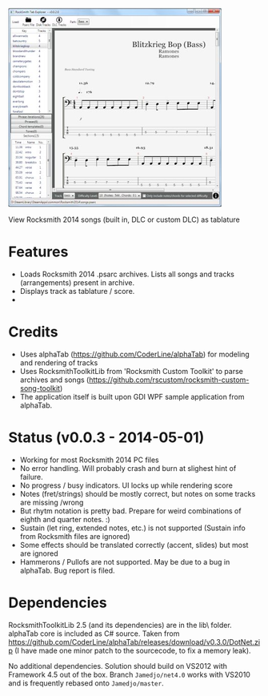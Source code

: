 ![RSTabExplorer](/Screenshot1.JPG?raw=true "RSTabExplorer")

View Rocksmith 2014 songs (built in, DLC or custom DLC) as tablature

# Features
* Loads Rocksmith 2014 .psarc archives. Lists all songs and tracks (arrangements) present in archive.
* Displays track as tablature / score.
*

# Credits
* Uses alphaTab (https://github.com/CoderLine/alphaTab) for modeling and rendering of tracks
* Uses RocksmithToolkitLib from 'Rocksmith Custom Toolkit' to parse archives and songs (https://github.com/rscustom/rocksmith-custom-song-toolkit)
* The application itself is built upon GDI WPF sample application from alphaTab.
 
# Status (v0.0.3 - 2014-05-01)
* Working for most Rocksmith 2014 PC files
* No error handling. Will probably crash and burn at slighest hint of failure.
* No progress / busy indicators. UI locks up while rendering score
* Notes (fret/strings) should be mostly correct, but notes on some tracks are missing /wrong
* But rhytm notation is pretty bad. Prepare for weird combinations of eighth and quarter notes. :)
* Sustain (let ring, extended notes, etc.) is not supported (Sustain info from Rocksmith files are ignored)
* Some effects should be translated correctly (accent, slides) but most are ignored
* Hammerons / Pullofs are not supported. May be due to a bug in alphaTab. Bug report is filed.

# Dependencies
RocksmithToolkitLib 2.5 (and its dependencies) are in the lib\ folder.
alphaTab core is included as C# source. Taken from https://github.com/CoderLine/alphaTab/releases/download/v0.3.0/DotNet.zip
(I have made one minor patch to the sourcecode, to fix a memory leak).

No additional dependencies. Solution should build on VS2012 with Framework 4.5 out of the box. Branch `Jamedjo/net4.0` works with VS2010 and is frequently rebased onto `Jamedjo/master`.
